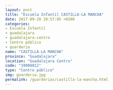 ```yaml
---
layout: post
title: "Escuela Infantil CASTILLA-LA MANCHA"
date: 2017-09-20 20:57:05 +0200
categories:
- Escuela Infantil
- guadalajara
- guadalajara-centro
- Centro público
- guarderia
name: "CASTILLA-LA MANCHA"
province: "Guadalajara"
location: "Guadalajara Centro"
code: "19008812"
type: "Centro público"
img: guarderia.jpg
permalink: /guarderias/castilla-la-mancha.html
---
```

